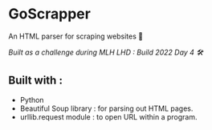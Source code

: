 # GoScrapper
An HTML parser for scraping websites 📜

_Built as a challenge during MLH LHD : Build 2022 Day 4 🛠️_

## Built with :
- Python
- Beautiful Soup library : for parsing out HTML pages.
- urllib.request module : to open URL within a program.
